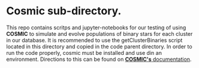 # Cosmic sub-directory.

This repo contains scritps and jupyter-notebooks for our testing of using **COSMIC** to simulate and evolve populations of binary stars for each cluster in our database. It is recommended to use the getClusterBinaries script located in this directory and copied in the code parent directory. In order to run the code properly, cosmic must be installed and use din an environment. Directions to this can be found on [**COSMIC's** documentation](https://cosmic-popsynth.github.io). 




